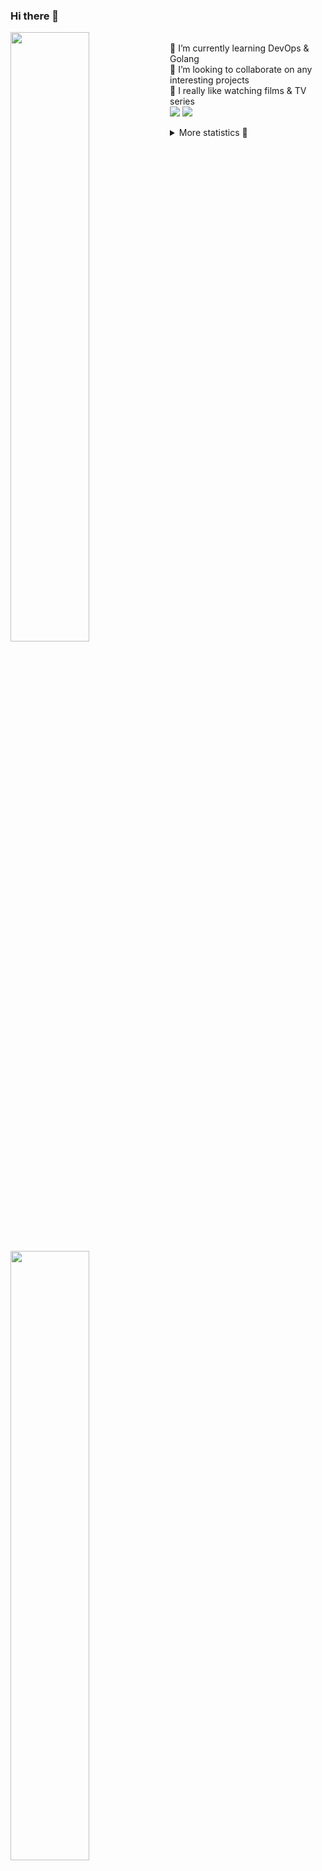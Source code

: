 ### Hi there 👋


[<img align="left" width="50%" src="https://github-readme-stats.vercel.app/api?username=rufusnufus&hide=issues&show_icons=true&count_private=true&theme=transparent&title_color=FF6F40&text_color=FBF9F8&icon_color=F48242&hide_border=true&hide_title=true#gh-dark-mode-only">](https://metrics.lecoq.io/rufusnufus#gh-dark-mode-only)
[<img align="left" width="50%" src="https://github-readme-stats.vercel.app/api?username=rufusnufus&hide=issues&show_icons=true&count_private=true&theme=transparent&title_color=FF6533&text_color=4D4644&icon_color=FF8038&hide_border=true&hide_title=true#gh-light-mode-only">](https://metrics.lecoq.io/rufusnufus#gh-light-mode-only)

<p>
  <br>
  🌱 I’m currently learning DevOps & Golang</br>
  👯 I’m looking to collaborate on any interesting projects</br>
  🎥 I really like watching films & TV series</br>
  <a href="https://linkedin.com/in/rufusnufus"><img src="https://img.shields.io/badge/linkedin-0077B5.svg?style=for-the-badge&logo=linkedin&logoColor=white"/></a>
  <a href="https://t.me/rufusnufus"><img src="https://img.shields.io/badge/-telegram-black?style=for-the-badge&color=blue&logo=telegram"/></a>
</p>

<p text-align="left">
<details>
  <summary>More statistics 👀</summary><br/>

<!--START_SECTION:waka-->
![Code Time](http://img.shields.io/badge/Code%20Time-700%20hrs%2017%20mins-blue)

![Profile Views](http://img.shields.io/badge/Profile%20Views-1-blue)

**I'm an Early 🐤** 

```text
🌞 Morning                14377 commits       ██████░░░░░░░░░░░░░░░░░░░   22.55 % 
🌆 Daytime                37080 commits       ███████████████░░░░░░░░░░   58.15 % 
🌃 Evening                11074 commits       ████░░░░░░░░░░░░░░░░░░░░░   17.37 % 
🌙 Night                  1232 commits        ░░░░░░░░░░░░░░░░░░░░░░░░░   01.93 % 
```
📅 **I'm Most Productive on Monday** 

```text
Monday                   13870 commits       █████░░░░░░░░░░░░░░░░░░░░   21.75 % 
Tuesday                  11922 commits       █████░░░░░░░░░░░░░░░░░░░░   18.70 % 
Wednesday                13143 commits       █████░░░░░░░░░░░░░░░░░░░░   20.61 % 
Thursday                 12208 commits       █████░░░░░░░░░░░░░░░░░░░░   19.15 % 
Friday                   10869 commits       ████░░░░░░░░░░░░░░░░░░░░░   17.05 % 
Saturday                 1153 commits        ░░░░░░░░░░░░░░░░░░░░░░░░░   01.81 % 
Sunday                   598 commits         ░░░░░░░░░░░░░░░░░░░░░░░░░   00.94 % 
```


📊 **This Week I Spent My Time On** 

```text
💬 Programming Languages: 
Other                    3 hrs 4 mins        █████████░░░░░░░░░░░░░░░░   36.01 % 
HCL                      2 hrs 54 mins       █████████░░░░░░░░░░░░░░░░   34.02 % 
YAML                     2 hrs 8 mins        ██████░░░░░░░░░░░░░░░░░░░   25.05 % 
Bash                     11 mins             █░░░░░░░░░░░░░░░░░░░░░░░░   02.24 % 
Smarty                   10 mins             █░░░░░░░░░░░░░░░░░░░░░░░░   02.01 % 

🔥 Editors: 
VS Code                  5 hrs 30 mins       ████████████████░░░░░░░░░   64.49 % 
iTerm2                   3 hrs 2 mins        █████████░░░░░░░░░░░░░░░░   35.51 % 
```

**I Mostly Code in Java** 

```text
Go                       37 repos            █████░░░░░░░░░░░░░░░░░░░░   21.14 % 
Python                   16 repos            ██░░░░░░░░░░░░░░░░░░░░░░░   09.14 % 
Smarty                   12 repos            ██░░░░░░░░░░░░░░░░░░░░░░░   06.86 % 
HCL                      8 repos             █░░░░░░░░░░░░░░░░░░░░░░░░   04.57 % 
Kotlin                   7 repos             █░░░░░░░░░░░░░░░░░░░░░░░░   04.00 % 
```




 Last Updated on 24/02/2024 01:09:53 UTC
<!--END_SECTION:waka-->

</details>
</p>
